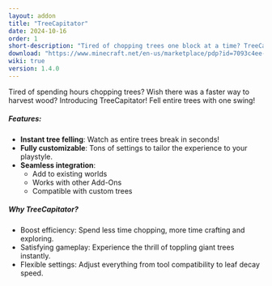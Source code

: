 ```yaml
---
layout: addon
title: "TreeCapitator"
date: 2024-10-16
order: 1
short-description: "Tired of chopping trees one block at a time? TreeCapitator brings instant forestry to Minecraft Bedrock!"
download: "https://www.minecraft.net/en-us/marketplace/pdp?id=7093c4ee-0422-421c-a2ad-95140c96a1ac"
wiki: true
version: 1.4.0
---
```


Tired of spending hours chopping trees? Wish there was a faster way to harvest wood? Introducing TreeCapitator!
Fell entire trees with one swing!

##### Features:
- **Instant tree felling**: Watch as entire trees break in seconds!
- **Fully customizable**: Tons of settings to tailor the experience to your playstyle.
- **Seamless integration**: 
  - Add to existing worlds
  - Works with other Add-Ons
  - Compatible with custom trees

##### Why TreeCapitator?
- Boost efficiency: Spend less time chopping, more time crafting and exploring.
- Satisfying gameplay: Experience the thrill of toppling giant trees instantly.
- Flexible settings: Adjust everything from tool compatibility to leaf decay speed.
